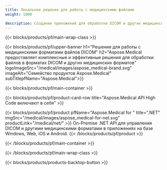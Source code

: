 ```yaml
---
title: Локальное решение для работы с медицинскими файлами 
weight: 1000

description: Создание приложений для обработки DICOM и других медицинских форматов с помощью API Aspose Medical On-Premise
---
```


{{< blocks/products/pf/main-wrap-class >}}

{{< blocks/products/pf/upper-banner h1="Решение для работы с медицинскими форматами файлов DICOM" h2="Aspose.Medical предоставляет комплексные и эффективные решения для обработки файлов в форматах DICOM и других медицинских форматов" logoImageSrc="/medical/images/aspose_medical-brand.svg" imageAlt="Семейство продуктов Aspose.Medical" subTitlepfName="Aspose.Medical">}}

{{< blocks/products/pf/main-container >}}

{{< blocks/products/pf/product-card-row title="Aspose.Medical API High Code включают в себя" >}}

{{< blocks/products/pf/product pfName="Aspose.Medical for " title=".NET" imgSrc="/medical/images/aspose_medical-for-net.svg" productLink="/medical/net/" >}}
On-Premise .NET API для управления DICOM и другими медицинскими форматами в приложениях на базе Windows, Web, iOS и Android.
{{< /blocks/products/pf/product >}}

{{< /blocks/products/pf/main-container >}}

{{< /blocks/products/pf/main-wrap-class >}}

{{< blocks/products/products-backtop-button >}}